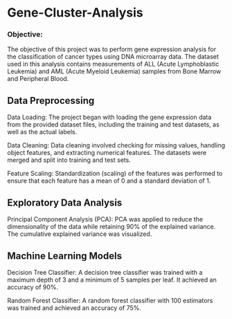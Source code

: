 # Gene-Cluster-Analysis

### Objective: 
The objective of this project was to perform gene expression analysis for the classification of cancer types using DNA microarray data. The dataset used in this analysis contains measurements of ALL (Acute Lymphoblastic Leukemia) and AML (Acute Myeloid Leukemia) samples from Bone Marrow and Peripheral Blood.

## Data Preprocessing

Data Loading: The project began with loading the gene expression data from the provided dataset files, including the training and test datasets, as well as the actual labels.

Data Cleaning: Data cleaning involved checking for missing values, handling object features, and extracting numerical features. The datasets were merged and split into training and test sets.

Feature Scaling: Standardization (scaling) of the features was performed to ensure that each feature has a mean of 0 and a standard deviation of 1.

## Exploratory Data Analysis

Principal Component Analysis (PCA): PCA was applied to reduce the dimensionality of the data while retaining 90% of the explained variance. The cumulative explained variance was visualized.

## Machine Learning Models

Decision Tree Classifier: A decision tree classifier was trained with a maximum depth of 3 and a minimum of 5 samples per leaf. It achieved an accuracy of 90%.

Random Forest Classifier: A random forest classifier with 100 estimators was trained and achieved an accuracy of 75%.
